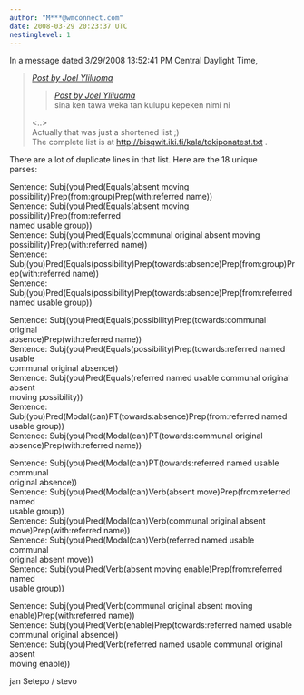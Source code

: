```yaml
---
author: "M***@wmconnect.com"
date: 2008-03-29 20:23:37 UTC
nestinglevel: 1
---
```

In a message dated 3/29/2008 13:52:41 PM Central Daylight Time,  

> [_Post by Joel Yliluoma_](/0sXdq1DD/grammar-question-imperative-and-predicate#post9)  
> 
> > [_Post by Joel Yliluoma_](/0sXdq1DD/grammar-question-imperative-and-predicate#post8)  
> > sina ken tawa weka tan kulupu kepeken nimi ni  
> > 
> 
> <..>  
> Actually that was just a shortened list ;)  
> The complete list is at http://bisqwit.iki.fi/kala/tokiponatest.txt .  
> 

There are a lot of duplicate lines in that list. Here are the 18 unique  
parses:  
  
Sentence: Subj(you)Pred(Equals(absent moving  
possibility)Prep(from:group)Prep(with:referred name))  
Sentence: Subj(you)Pred(Equals(absent moving possibility)Prep(from:referred  
named usable group))  
Sentence: Subj(you)Pred(Equals(communal original absent moving  
possibility)Prep(with:referred name))  
Sentence:  
Subj(you)Pred(Equals(possibility)Prep(towards:absence)Prep(from:group)Prep(with:referred name))  
Sentence:  
Subj(you)Pred(Equals(possibility)Prep(towards:absence)Prep(from:referred named usable group))  
  
Sentence: Subj(you)Pred(Equals(possibility)Prep(towards:communal original  
absence)Prep(with:referred name))  
Sentence: Subj(you)Pred(Equals(possibility)Prep(towards:referred named usable  
communal original absence))  
Sentence: Subj(you)Pred(Equals(referred named usable communal original absent  
moving possibility))  
Sentence: Subj(you)Pred(Modal(can)PT(towards:absence)Prep(from:referred named  
usable group))  
Sentence: Subj(you)Pred(Modal(can)PT(towards:communal original  
absence)Prep(with:referred name))  
  
Sentence: Subj(you)Pred(Modal(can)PT(towards:referred named usable communal  
original absence))  
Sentence: Subj(you)Pred(Modal(can)Verb(absent move)Prep(from:referred named  
usable group))  
Sentence: Subj(you)Pred(Modal(can)Verb(communal original absent  
move)Prep(with:referred name))  
Sentence: Subj(you)Pred(Modal(can)Verb(referred named usable communal  
original absent move))  
Sentence: Subj(you)Pred(Verb(absent moving enable)Prep(from:referred named  
usable group))  
  
Sentence: Subj(you)Pred(Verb(communal original absent moving  
enable)Prep(with:referred name))  
Sentence: Subj(you)Pred(Verb(enable)Prep(towards:referred named usable  
communal original absence))  
Sentence: Subj(you)Pred(Verb(referred named usable communal original absent  
moving enable))  
  
jan Setepo / stevo </HTML>